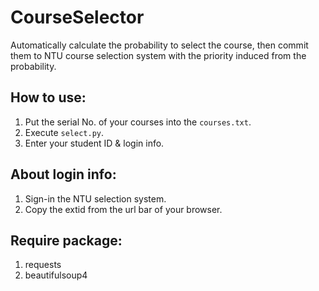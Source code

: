 # CourseSelector
Automatically calculate the probability to select the course, then commit them to NTU course selection system with the priority induced from the probability.

## How to use:

1. Put the serial No. of your courses into the `courses.txt`.
2. Execute `select.py`.
3. Enter your student ID & login info.

## About login info:

1. Sign-in the NTU selection system.
2. Copy the extid from the url bar of your browser.

## Require package:

1. requests
2. beautifulsoup4
